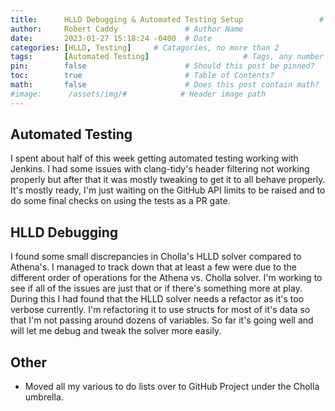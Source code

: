 ```yaml
---
title:      HLLD Debugging & Automated Testing Setup                 # Title
author:     Robert Caddy               # Author Name
date:       2023-01-27 15:18:24 -0400  # Date
categories: [HLLD, Testing]     # Catagories, no more than 2
tags:       [Automated Testing]                     # Tags, any number
pin:        false                      # Should this post be pinned?
toc:        true                       # Table of Contents?
math:       false                      # Does this post contain math?
#image:      /assets/img/#            # Header image path
---
```


## Automated Testing

I spent about half of this week getting automated testing working with Jenkins.
I had some issues with clang-tidy's header filtering not working properly but
after that it was mostly tweaking to get it to all behave properly. It's mostly
ready, I'm just waiting on the GitHub API limits to be raised and to do some
final checks on using the tests as a PR gate.

## HLLD Debugging

I found some small discrepancies in Cholla's HLLD solver compared to Athena's. I
managed to track down that at least a few were due to the different order of
operations for the Athena vs. Cholla solver. I'm working to see if all of the
issues are just that or if there's something more at play. During this I had
found that the HLLD solver needs a refactor as it's too verbose currently. I'm
refactoring it to use structs for most of it's data so that I'm not passing
around dozens of variables. So far it's going well and will let me debug and
tweak the solver more easily.

## Other

- Moved all my various to do lists over to GitHub Project under the Cholla umbrella.
